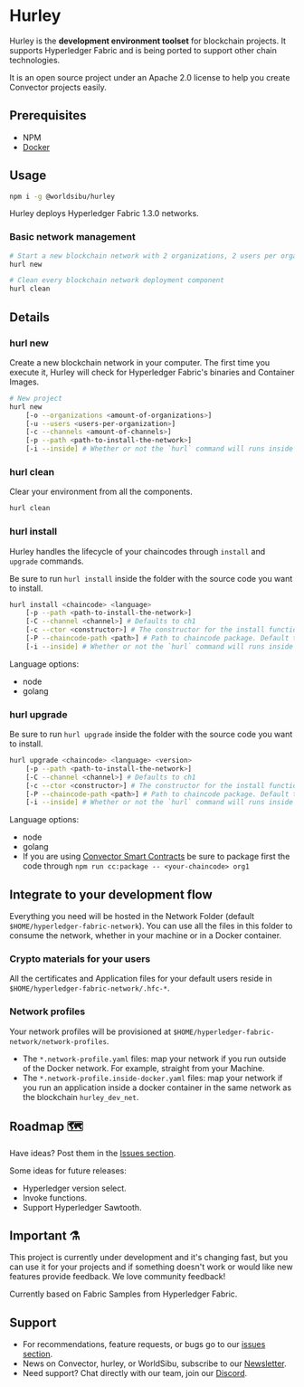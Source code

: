 # Hurley

Hurley is the **development environment toolset** for blockchain projects. It supports Hyperledger Fabric and is being ported to support other chain technologies.

It is an open source project under an Apache 2.0 license to help you create Convector projects easily.

## Prerequisites

* NPM
* [Docker](https://www.docker.com/community-edition)

## Usage

```bash
npm i -g @worldsibu/hurley
```

Hurley deploys Hyperledger Fabric 1.3.0 networks.

### Basic network management

```bash
# Start a new blockchain network with 2 organizations, 2 users per organization, and 1 channel, localted at ~/Home/hyperledger-fabric-network
hurl new

# Clean every blockchain network deployment component
hurl clean
```

## Details

### hurl new

Create a new blockchain network in your computer. The first time you execute it, Hurley will check for Hyperledger Fabric's binaries and Container Images.

```bash
# New project
hurl new
    [-o --organizations <amount-of-organizations>]
    [-u --users <users-per-organization>]
    [-c --channels <amount-of-channels>]
    [-p --path <path-to-install-the-network>]
    [-i --inside] # Whether or not the `hurl` command will runs inside the same Docker network where the blockchain was provisioned
```

### hurl clean

Clear your environment from all the components.

```bash
hurl clean
```

### hurl install

Hurley handles the lifecycle of your chaincodes through `install` and `upgrade` commands.

Be sure to run `hurl install` inside the folder with the source code you want to install.

```bash
hurl install <chaincode> <language> 
    [-p --path <path-to-install-the-network>]
    [-C --channel <channel>] # Defaults to ch1
    [-c --ctor <constructor>] # The constructor for the install function. Defaults to ' {"Args":["init",""]}'
    [-P --chaincode-path <path>] # Path to chaincode package. Default to ./<chaincode>
    [-i --inside] # Whether or not the `hurl` command will runs inside the same Docker network where the blockchain was provisioned
```

Language options:

* node
* golang

### hurl upgrade

Be sure to run `hurl upgrade` inside the folder with the source code you want to install.

```bash
hurl upgrade <chaincode> <language> <version>
    [-p --path <path-to-install-the-network>]
    [-C --channel <channel>] # Defaults to ch1
    [-c --ctor <constructor>] # The constructor for the install function. Defaults to '{"Args":["init",""]}'
    [-P --chaincode-path <path>] # Path to chaincode package. Default to ./<chaincode>
    [-i --inside] # Whether or not the `hurl` command will runs inside the same Docker network where the blockchain was provisioned
```

Language options:

* node
* golang
* If you are using <a href="https://github.com/worldsibu/convector" target="_blank">Convector Smart Contracts</a> be sure to package first the code through `npm run cc:package -- <your-chaincode> org1`

## Integrate to your development flow

Everything you need will be hosted in the Network Folder (default `$HOME/hyperledger-fabric-network`). You can use all the files in this folder to consume the network, whether in your machine or in a Docker container.

### Crypto materials for your users

All the certificates and Application files for your default users reside in `$HOME/hyperledger-fabric-network/.hfc-*`.

### Network profiles

Your network profiles will be provisioned at `$HOME/hyperledger-fabric-network/network-profiles`.

* The `*.network-profile.yaml` files: map your network if you run outside of the Docker network. For example, straight from your Machine.
* The `*.network-profile.inside-docker.yaml` files: map your network if you run an application inside a docker container in the same network as the blockchain `hurley_dev_net`.

## Roadmap 🗺

Have ideas? Post them in the [Issues section](https://github.com/worldsibu/hurley/issues).

Some ideas for future releases:

* Hyperledger version select.
* Invoke functions.
* Support Hyperledger Sawtooth.

## Important ⚗️

This project is currently under development and it's changing fast, but you can use it for your projects and if something doesn't work or would like new features provide feedback. We love community feedback!

Currently based on Fabric Samples from Hyperledger Fabric.

## Support

* For recommendations, feature requests, or bugs go to our [issues section](https://github.com/worldsibu/hurley/issues).
* News on Convector, hurley, or WorldSibu, subscribe to our [Newsletter](https://worldsibu.io/subscribe/).
* Need support? Chat directly with our team, join our [Discord](https://discord.gg/twRwpWt).